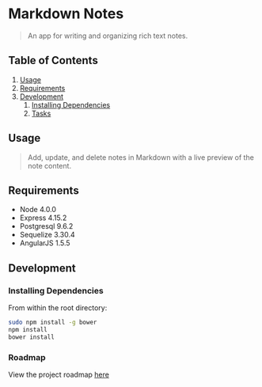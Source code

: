 # Markdown Notes

> An app for writing and organizing rich text notes.

## Table of Contents

1. [Usage](#Usage)
1. [Requirements](#requirements)
1. [Development](#development)
    1. [Installing Dependencies](#installing-dependencies)
    1. [Tasks](#tasks)

## Usage

> Add, update, and delete notes in Markdown with a live preview of the note content.

## Requirements

- Node 4.0.0
- Express 4.15.2
- Postgresql 9.6.2
- Sequelize 3.30.4
- AngularJS 1.5.5

## Development

### Installing Dependencies

From within the root directory:

```sh
sudo npm install -g bower
npm install
bower install
```

### Roadmap

View the project roadmap [here](LINK_TO_PROJECT_ISSUES)
